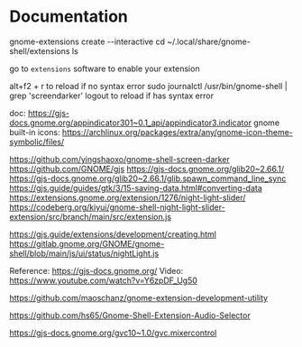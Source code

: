 # Documentation 

gnome-extensions create --interactive
cd ~/.local/share/gnome-shell/extensions
ls

go to `extensions` software to enable your extension

alt+f2 + r to reload if no syntax error
sudo journalctl /usr/bin/gnome-shell | grep 'screendarker'
logout to reload if has syntax error

doc: https://gjs-docs.gnome.org/appindicator301~0.1_api/appindicator3.indicator
gnome built-in icons: https://archlinux.org/packages/extra/any/gnome-icon-theme-symbolic/files/


https://github.com/yingshaoxo/gnome-shell-screen-darker
https://github.com/GNOME/gjs
https://gjs-docs.gnome.org/glib20~2.66.1/
https://gjs-docs.gnome.org/glib20~2.66.1/glib.spawn_command_line_sync
https://gjs.guide/guides/gtk/3/15-saving-data.html#converting-data
https://extensions.gnome.org/extension/1276/night-light-slider/
https://codeberg.org/kiyui/gnome-shell-night-light-slider-extension/src/branch/main/src/extension.js
 
https://gjs.guide/extensions/development/creating.html
https://gitlab.gnome.org/GNOME/gnome-shell/blob/main/js/ui/status/nightLight.js


Reference: https://gjs-docs.gnome.org/
Video: https://www.youtube.com/watch?v=Y6zpDF_Ug50

https://github.com/maoschanz/gnome-extension-development-utility

https://github.com/hs65/Gnome-Shell-Extension-Audio-Selector

https://gjs-docs.gnome.org/gvc10~1.0/gvc.mixercontrol